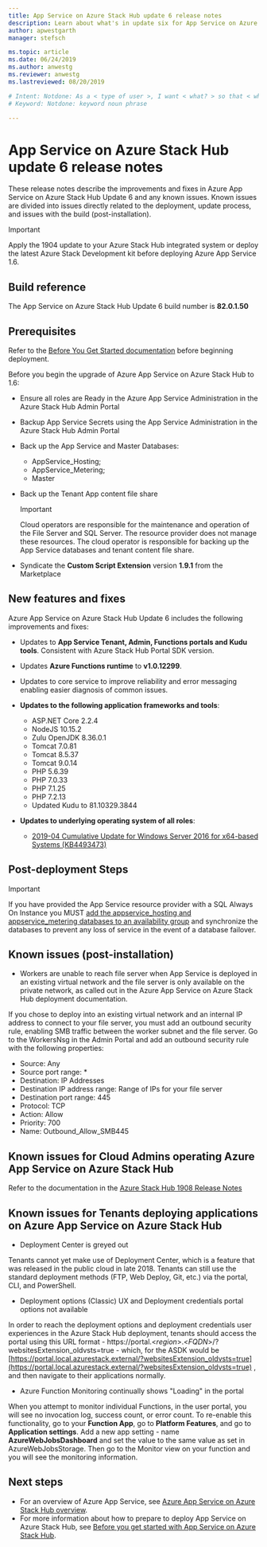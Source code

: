 ```yaml
---
title: App Service on Azure Stack Hub update 6 release notes 
description: Learn about what's in update six for App Service on Azure Stack Hub, the known issues, and where to download the update.
author: apwestgarth
manager: stefsch

ms.topic: article
ms.date: 06/24/2019
ms.author: anwestg
ms.reviewer: anwestg
ms.lastreviewed: 08/20/2019

# Intent: Notdone: As a < type of user >, I want < what? > so that < why? >
# Keyword: Notdone: keyword noun phrase

---
```


# App Service on Azure Stack Hub update 6 release notes

These release notes describe the improvements and fixes in Azure App Service on Azure Stack Hub Update 6 and any known issues. Known issues are divided into issues directly related to the deployment, update process, and issues with the build (post-installation).

> [!IMPORTANT]
> Apply the 1904 update to your Azure Stack Hub integrated system or deploy the latest Azure Stack Development kit before deploying Azure App Service 1.6.


## Build reference

The App Service on Azure Stack Hub Update 6 build number is **82.0.1.50**

## Prerequisites

Refer to the [Before You Get Started documentation](azure-stack-app-service-before-you-get-started.md) before beginning deployment.

Before you begin the upgrade of Azure App Service on Azure Stack Hub to 1.6:

- Ensure all roles are Ready in the Azure App Service Administration in the Azure Stack Hub Admin Portal

- Backup App Service Secrets using the App Service Administration in the Azure Stack Hub Admin Portal

- Back up the App Service and Master Databases:
  - AppService_Hosting;
  - AppService_Metering;
  - Master

- Back up the Tenant App content file share

  > [!Important]
  > Cloud operators are responsible for the maintenance and operation of the File Server and SQL Server.  The resource provider does not manage these resources.  The cloud operator is responsible for backing up the App Service databases and tenant content file share.

- Syndicate the **Custom Script Extension** version **1.9.1** from the Marketplace

## New features and fixes

Azure App Service on Azure Stack Hub Update 6 includes the following improvements and fixes:

- Updates to **App Service Tenant, Admin, Functions portals and Kudu tools**. Consistent with Azure Stack Hub Portal SDK version.

- Updates **Azure Functions runtime** to **v1.0.12299**.

- Updates to core service to improve reliability and error messaging enabling easier diagnosis of common issues.

- **Updates to the following application frameworks and tools**:
  - ASP.NET Core 2.2.4
  - NodeJS 10.15.2
  - Zulu OpenJDK 8.36.0.1
  - Tomcat 7.0.81
  - Tomcat 8.5.37
  - Tomcat 9.0.14
  - PHP 5.6.39
  - PHP 7.0.33
  - PHP 7.1.25
  - PHP 7.2.13
  - Updated Kudu to 81.10329.3844

- **Updates to underlying operating system of all roles**:
  - [2019-04 Cumulative Update for Windows Server 2016 for x64-based Systems (KB4493473)](https://support.microsoft.com/help/4493473/windows-10-update-kb4493473)

## Post-deployment Steps

> [!IMPORTANT]
> If you have provided the App Service resource provider with a SQL Always On Instance you MUST [add the appservice_hosting and appservice_metering databases to an availability group](https://docs.microsoft.com/sql/database-engine/availability-groups/windows/availability-group-add-a-database) and synchronize the databases to prevent any loss of service in the event of a database failover.

## Known issues (post-installation)

- Workers are unable to reach file server when App Service is deployed in an existing virtual network and the file server is only available on the private network,  as called out in the Azure App Service on Azure Stack Hub deployment documentation.

If you chose to deploy into an existing virtual network and an internal IP address to connect to your file server, you must add an outbound security rule, enabling SMB traffic between the worker subnet and the file server. Go to the WorkersNsg in the Admin Portal and add an outbound security rule with the following properties:
 * Source: Any
 * Source port range: *
 * Destination: IP Addresses
 * Destination IP address range: Range of IPs for your file server
 * Destination port range: 445
 * Protocol: TCP
 * Action: Allow
 * Priority: 700
 * Name: Outbound_Allow_SMB445

## Known issues for Cloud Admins operating Azure App Service on Azure Stack Hub

Refer to the documentation in the [Azure Stack Hub 1908 Release Notes](/azure-stack/operator/release-notes?view=azs-1908)

## Known issues for Tenants deploying applications on Azure App Service on Azure Stack Hub

- Deployment Center is greyed out

Tenants cannot yet make use of Deployment Center, which is a feature that was released in the public cloud in late 2018.  Tenants can still use the standard deployment methods (FTP, Web Deploy, Git, etc.) via the portal, CLI, and PowerShell.

- Deployment options (Classic) UX and Deployment credentials portal options not available

In order to reach the deployment options and deployment credentials user experiences in the Azure Stack Hub deployment, tenants should access the portal using this URL format - https://portal.&lt;*region*&gt;.&lt;*FQDN*&gt;/?websitesExtension_oldvsts=true - which, for the ASDK would be [https://portal.local.azurestack.external/?websitesExtension_oldvsts=true](https://portal.local.azurestack.external/?websitesExtension_oldvsts=true) , and then navigate to their applications normally.

- Azure Function Monitoring continually shows "Loading" in the portal

When you attempt to monitor individual Functions, in the user portal, you will see no invocation log, success count, or error count.  To re-enable this functionality, go to your **Function App**, go to **Platform Features**, and go to **Application settings**.  Add a new app setting - name **AzureWebJobsDashboard** and set the value to the same value as set in AzureWebJobsStorage.  Then go to the Monitor view on your function and you will see the monitoring information.

## Next steps

- For an overview of Azure App Service, see [Azure App Service on Azure Stack Hub overview](azure-stack-app-service-overview.md).
- For more information about how to prepare to deploy App Service on Azure Stack Hub, see [Before you get started with App Service on Azure Stack Hub](azure-stack-app-service-before-you-get-started.md).
